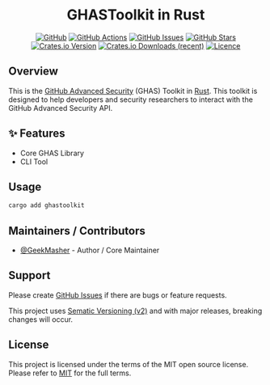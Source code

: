 <div align="center">
<h1>GHASToolkit in Rust</h1>

[![GitHub](https://img.shields.io/badge/github-%23121011.svg?style=for-the-badge&logo=github&logoColor=white)][github]
[![GitHub Actions](https://img.shields.io/github/actions/workflow/status/GeekMasher/ghastoolkit-rs/build.yml?style=for-the-badge)](https://github.com/GeekMasher/ghastoolkit-rs/actions/workflows/python-package.yml?query=branch%3Amain)
[![GitHub Issues](https://img.shields.io/github/issues/GeekMasher/ghastoolkit-rs?style=for-the-badge)][github-issues]
[![GitHub Stars](https://img.shields.io/github/stars/GeekMasher/ghastoolkit-rs?style=for-the-badge)][github]
[![Crates.io Version](https://img.shields.io/crates/v/ghastoolkit?style=for-the-badge)][crates-io]
[![Crates.io Downloads (recent)](https://img.shields.io/crates/dr/ghastoolkit?style=for-the-badge)][crates-io]
[![Licence](https://img.shields.io/github/license/Ileriayo/markdown-badges?style=for-the-badge)][license]

</div>

## Overview

This is the [GitHub Advanced Security][advanced-security] (GHAS) Toolkit in [Rust][rust-lang]. This toolkit is designed to help developers and security researchers to interact with the GitHub Advanced Security API.

## ✨ Features

- Core GHAS Library
- CLI Tool

## Usage

```bash
cargo add ghastoolkit
```


## Maintainers / Contributors

- [@GeekMasher](https://github.com/GeekMasher) - Author / Core Maintainer

## Support

Please create [GitHub Issues][github-issues] if there are bugs or feature requests.

This project uses [Sematic Versioning (v2)](https://semver.org/) and with major releases, breaking changes will occur.

## License

This project is licensed under the terms of the MIT open source license.
Please refer to [MIT][license] for the full terms.

<!-- Resources -->

[license]: ./LICENSE
[crates-io]: https://crates.io/crates/ghastoolkit
[rust-lang]: https://www.rust-lang.org/
[advanced-security]: https://github.com/features/security
[github]: https://github.com/geekmasher/ghastoolkit-rs
[github-issues]: https://github.com/geekmasher/ghastoolkit-rs/issues
